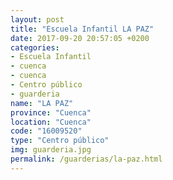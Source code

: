 ```yaml
---
layout: post
title: "Escuela Infantil LA PAZ"
date: 2017-09-20 20:57:05 +0200
categories:
- Escuela Infantil
- cuenca
- cuenca
- Centro público
- guarderia
name: "LA PAZ"
province: "Cuenca"
location: "Cuenca"
code: "16009520"
type: "Centro público"
img: guarderia.jpg
permalink: /guarderias/la-paz.html
---
```

